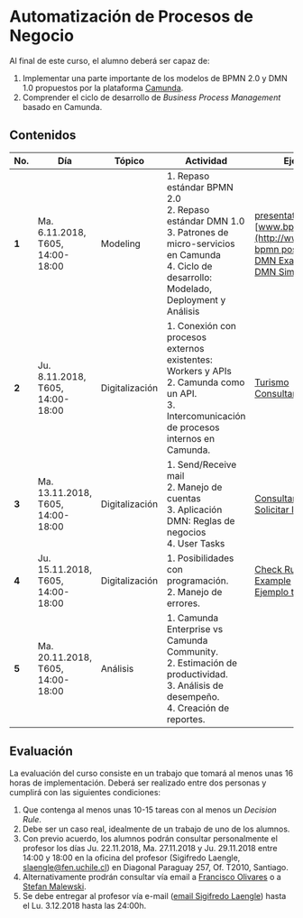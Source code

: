 # Automatización de Procesos de Negocio
Al final de este curso, el alumno deberá ser capaz de:

1. Implementar una parte importante de los modelos de BPMN 2.0 y DMN 1.0 propuestos por la plataforma [Camunda](https://camunda.com).
2. Comprender el ciclo de desarrollo de *Business Process Management* basado en Camunda.

## Contenidos

|No.| Día | Tópico | Actividad | Ejemplos |
|---|-----|--------|-----------|----------|
| <b>1<b> | Ma. 6.11.2018, T605, 14:00-18:00 | Modeling | 1. Repaso estándar BPMN 2.0 <br> 2. Repaso estándar DMN 1.0 <br>  3. Patrones de micro-servicios en Camunda <br>  4. Ciclo de desarrollo: Modelado, Deployment y Análisis| [presentation rte](https://www.dropbox.com/s/b4zlrpj2pyg91gm/rte%20%28eng%29.pdf?dl=0)<br>[www.bpmn.org](http://www.bpmn.org)<br> [bpmn poster](http://www.bpmb.de/images/BPMN2_0_Poster_EN.pdf)<br> [DMN Example](https://github.com/sigifredolaengle/camunda-classes/tree/master/14%20Small%20Examples)<br> [DMN Simulator](https://camunda.com/dmn/simulator/)|
| <b>2<b> | Ju. 8.11.2018, T605, 14:00-18:00 |Digitalización | 1. Conexión con procesos externos existentes: Workers y APIs <br>2. Camunda como un API. <br>3. Intercomunicación de procesos internos en Camunda.| [Turismo](https://github.com/sigifredolaengle/camunda-classes/tree/master/15%20Turismo) <br> [Consultar Stock](https://github.com/sigifredolaengle/camunda-classes/tree/master/11%20Consultar%20Stock)|
| <b>3<b> | Ma. 13.11.2018, T605, 14:00-18:00 | Digitalización | 1. Send/Receive mail <br> 2. Manejo de cuentas <br> 3. Aplicación DMN: Reglas de negocios <br>4. User Tasks| [Consultar Libro](https://github.com/sigifredolaengle/camunda-classes/tree/master/12%20Consultar%20Libro) <br> [Solicitar Insumo](https://github.com/sigifredolaengle/camunda-classes/tree/master/10%20Solicitar%20Insumo)|
| <b>4<b> | Ju. 15.11.2018, T605, 14:00-18:00 | Digitalización | 1. Posibilidades con programación. <br> 2. Manejo de errores. |[Check Rut Improved Example](https://github.com/sigifredolaengle/camunda-classes/tree/master/05%20BPMN%20Deep%20Dive/CheckRutImprovedExample)<br>[Ejemplo tonto]()|
| <b>5<b> | Ma. 20.11.2018, T605, 14:00-18:00 | Análisis | 1. Camunda Enterprise vs Camunda Community. <br> 2. Estimación de productividad. <br>3. Análisis de desempeño.  <br> 4. Creación de reportes.|

## Evaluación

La evaluación del curso consiste en un trabajo que tomará al menos unas 16 horas de implementación. Deberá ser realizado entre dos personas y cumplirá con las siguientes condiciones:

1. Que contenga al menos unas 10-15 tareas con al menos un *Decision Rule*.
2. Debe ser un caso real, idealmente de un trabajo de uno de los alumnos.
3. Con previo acuerdo, los alumnos podrán consultar personalmente el profesor los días Ju. 22.11.2018, Ma. 27.11.2018 y Ju. 29.11.2018 entre 14:00 y 18:00 en la oficina del profesor (Sigifredo Laengle, slaengle@fen.uchile.cl) en Diagonal Paraguay 257, Of. T2010, Santiago.
4. Alternativamente prodrán consultar vía email a [Francisco Olivares](mailto:folivares@uchile.cl) o a [Stefan Malewski](mailto:stefan.malewski.c@gmail.com).
5. Se debe entregar al profesor vía e-mail ([email Sigifredo Laengle](mailto:slaengle@fen.uchile.cl)) hasta el Lu. 3.12.2018 hasta las 24:00h.
